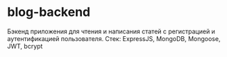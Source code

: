 # blog-backend
Бэкенд приложения для чтения и написания статей с регистрацией и аутентификацией пользователя. Стек: ExpressJS, MongoDB, Mongoose, JWT, bcrypt
